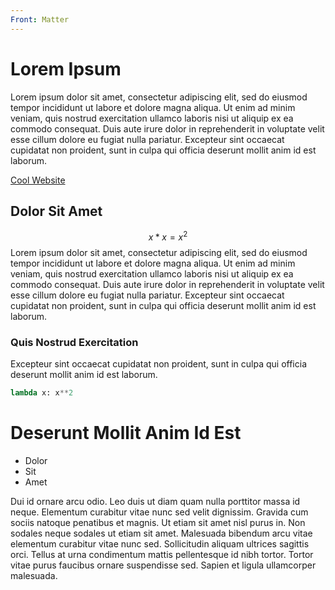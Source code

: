 ```yaml
---
Front: Matter
---
```


# Lorem Ipsum

Lorem ipsum dolor sit amet, consectetur adipiscing elit, sed do eiusmod tempor incididunt ut labore et dolore magna aliqua. Ut enim ad minim veniam, quis nostrud exercitation ullamco laboris nisi ut aliquip ex ea commodo consequat. Duis aute irure dolor in reprehenderit in voluptate velit esse cillum dolore eu fugiat nulla pariatur. Excepteur sint occaecat cupidatat non proident, sunt in culpa qui officia deserunt mollit anim id est laborum.

[Cool Website](https://coolwebsite.org/)

## Dolor Sit Amet

$$x * x = x^2$$
Lorem ipsum dolor sit amet, consectetur adipiscing elit, sed do eiusmod tempor incididunt ut labore et dolore magna aliqua. Ut enim ad minim veniam, quis nostrud exercitation ullamco laboris nisi ut aliquip ex ea commodo consequat. Duis aute irure dolor in reprehenderit in voluptate velit esse cillum dolore eu fugiat nulla pariatur. Excepteur sint occaecat cupidatat non proident, sunt in culpa qui officia deserunt mollit anim id est laborum.

### Quis Nostrud Exercitation

Excepteur sint occaecat cupidatat non proident, sunt in culpa qui officia deserunt mollit anim id est laborum.

```python
lambda x: x**2
```

# Deserunt Mollit Anim Id Est

- Dolor
- Sit
- Amet

Dui id ornare arcu odio. Leo duis ut diam quam nulla porttitor massa id neque. Elementum curabitur vitae nunc sed velit dignissim. Gravida cum sociis natoque penatibus et magnis. Ut etiam sit amet nisl purus in. Non sodales neque sodales ut etiam sit amet. Malesuada bibendum arcu vitae elementum curabitur vitae nunc sed. Sollicitudin aliquam ultrices sagittis orci. Tellus at urna condimentum mattis pellentesque id nibh tortor. Tortor vitae purus faucibus ornare suspendisse sed. Sapien et ligula ullamcorper malesuada.
